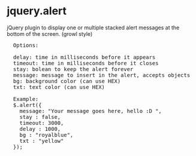 jquery.alert
============

jQuery plugin to display one or multiple stacked alert messages at the bottom of the screen. (growl style)
<pre>
  Options:
  
  delay: time in milliseconds before it appears
  timeout: time in milliseconds before it closes
  stay: bolean to keep the alert forever
  message: message to insert in the alert, accepts objects
  bg: background color (can use HEX)
  txt: text color (can use HEX)
  
  Example:
  $.alert({ 
    message: "Your message goes here, hello :D ", 
    stay : false,
    timeout: 3000,
    delay : 1000, 
    bg : "royalblue",
    txt : "yellow"
  });
</pre>